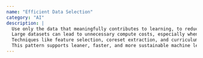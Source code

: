 ```yaml
---
name: "Efficient Data Selection"
category: "AI"
description: |
  Use only the data that meaningfully contributes to learning, to reduce training time, energy consumption, and resource usage. 
  Large datasets can lead to unnecessary compute costs, especially when much of the data is redundant or low-value.
  Techniques like feature selection, coreset extraction, and curriculum learning can help identify the most informative examples or dimensions, enabling more efficient training without compromising model performance.
  This pattern supports leaner, faster, and more sustainable machine learning pipelines, and is especially relevant for organizations working with large-scale or continuously collected datasets.
---
```

